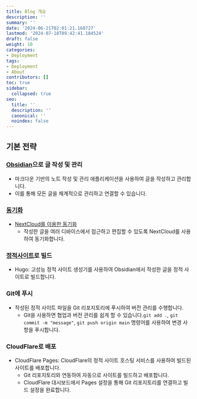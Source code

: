 ```yaml
---
title: Blog 개요
description: ''
summary: ''
date: '2024-06-21T02:01:21.168727'
lastmod: '2024-07-18T09:42:41.184524'
draft: false
weight: 10
categories:
- Deployment
tags:
- Deployment
- About
contributors: []
toc: true
sidebar:
  collapsed: true
seo:
  title: ''
  description: ''
  canonical: ''
  noindex: false
---
```


## 기본 전략

### [Obsidian](옵시디언이란.md)으로 글 작성 및 관리

- 마크다운 기반의 노트 작성 및 관리 애플리케이션을 사용하여 글을 작성하고 관리합니다.
- 이를 통해 모든 글을 체계적으로 관리하고 연결할 수 있습니다.
### [동기화](Obsidian/Guide/Setting/Sync/동기화%20방식)
- [NextCloud를 이용한 동기화](obsidian/guide/setting/sync/NextCloud를%20이용한%20동기화%20방법)
	- 작성한 글을 여러 디바이스에서 접근하고 편집할 수 있도록 NextCloud를 사용하여 동기화합니다.
###  [정적사이트](staticsite/about/StaticSite란)로 빌드
- Hugo: 고성능 정적 사이트 생성기를 사용하여 Obsidian에서 작성한 글을 정적 사이트로 빌드합니다.
### Git에 푸시
- 작성된 정적 사이트 파일을 Git 리포지토리에 푸시하여 버전 관리를 수행합니다.
    - Git을 사용하면 협업과 버전 관리를 쉽게 할 수 있습니다.`git add .`, `git commit -m "message"`, `git push origin main` 명령어를 사용하여 변경 사항을 푸시합니다.
### CloudFlare로 배포
- CloudFlare Pages: CloudFlare의 정적 사이트 호스팅 서비스를 사용하여 빌드된 사이트를 배포합니다.
    - Git 리포지토리와 연동하여 자동으로 사이트를 빌드하고 배포합니다.
    - CloudFlare 대시보드에서 Pages 설정을 통해 Git 리포지토리를 연결하고 빌드 설정을 완료합니다.